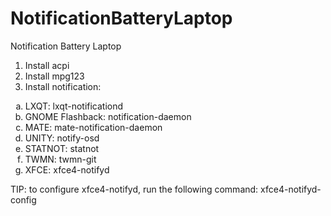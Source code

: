 # NotificationBatteryLaptop
Notification Battery Laptop

1. Install acpi
1. Install mpg123
1. Install notification:
<ol type="a">
  <li>LXQT: lxqt-notificationd</li>                           
  <li>GNOME Flashback: notification-daemon</li> 
  <li>MATE: mate-notification-daemon</li>
  <li>UNITY: notify-osd</li>
  <li>STATNOT: statnot</li>
  <li>TWMN: twmn-git</li>
  <li>XFCE: xfce4-notifyd</li>
</ol>
   
TIP: to configure xfce4-notifyd, run the following 
command: xfce4-notifyd-config

